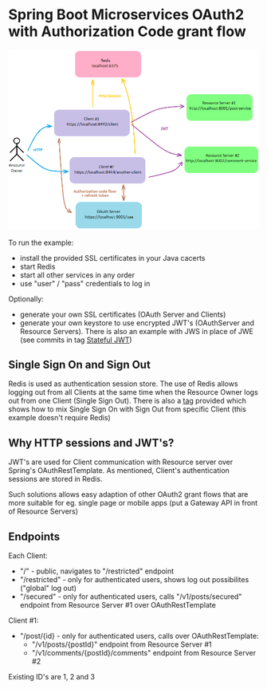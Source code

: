 # Spring Boot Microservices OAuth2 with Authorization Code grant flow

![Alt text](overview.png?raw=true "OAuth")


To run the example:
- install the provided SSL certificates in your Java cacerts
- start Redis
- start all other services in any order
- use "user" / "pass" credentials to log in

Optionally:
- generate your own SSL certificates (OAuth Server and Clients)
- generate your own keystore to use encrypted JWT's (OAuthServer and Resource Servers). There is also an example with JWS in place of JWE (see commits in tag [Stateful JWT](https://github.com/awonline-net/spring-microservices-oauth/releases/tag/oauth2_with_stateful_jwt))


## Single Sign On and Sign Out

Redis is used as authentication session store. The use of Redis allows logging out from all Clients at the same time when the Resource Owner logs out from one Client (Single Sign Out).
There is also a [tag](https://github.com/awonline-net/spring-microservices-oauth/releases/tag/sso_logout_single_client_app) provided which shows how to mix Single Sign On with Sign Out from specific Client (this example doesn't require Redis)

## Why HTTP sessions and JWT's?

JWT's are used for Client communication with Resource server over Spring's OAuthRestTemplate. As mentioned, Client's authentication sessions are stored in Redis.

Such solutions allows easy adaption of other OAuth2 grant flows that are more suitable for eg. single page or mobile apps (put a Gateway API in front of Resource Servers)

## Endpoints

Each Client:
- "/" - public, navigates to "/restricted" endpoint
- "/restricted" - only for authenticated users, shows log out possibilites ("global" log out)
- "/secured" - only for authenticated users,  calls "/v1/posts/secured" endpoint from Resource Server #1 over OAuthRestTemplate 

Client #1:
- "/post/{id} - only for authenticated users, calls over OAuthRestTemplate:
  - "/v1/posts/{postId}" endpoint from Resource Server #1
  - "/v1/comments/{postId}/comments" endpoint from Resource Server #2

Existing ID's are 1, 2 and 3
